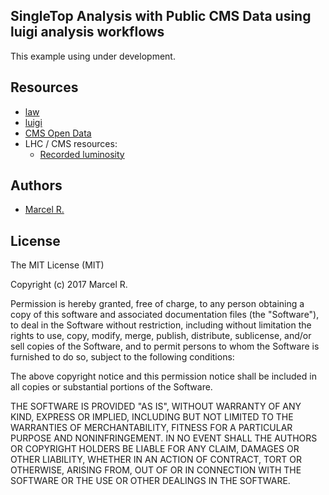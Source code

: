 SingleTop Analysis with Public CMS Data using luigi analysis workflows
-

This example using under development.


## Resources

- [law](https://github.com/riga/law)
- [luigi](http://luigi.readthedocs.io/en/stable)
- [CMS Open Data](http://opendata.cern.ch/research/CMS)
- LHC / CMS resources:
  - [Recorded luminosity](https://twiki.cern.ch/twiki/bin/view/CMSPublic/DataQuality#2011_Proton_Proton_Collisions)


## Authors

- [Marcel R.](https://github.com/riga)


## License

The MIT License (MIT)

Copyright (c) 2017 Marcel R.

Permission is hereby granted, free of charge, to any person obtaining a copy
of this software and associated documentation files (the "Software"), to deal
in the Software without restriction, including without limitation the rights
to use, copy, modify, merge, publish, distribute, sublicense, and/or sell
copies of the Software, and to permit persons to whom the Software is
furnished to do so, subject to the following conditions:

The above copyright notice and this permission notice shall be included in all
copies or substantial portions of the Software.

THE SOFTWARE IS PROVIDED "AS IS", WITHOUT WARRANTY OF ANY KIND, EXPRESS OR
IMPLIED, INCLUDING BUT NOT LIMITED TO THE WARRANTIES OF MERCHANTABILITY,
FITNESS FOR A PARTICULAR PURPOSE AND NONINFRINGEMENT. IN NO EVENT SHALL THE
AUTHORS OR COPYRIGHT HOLDERS BE LIABLE FOR ANY CLAIM, DAMAGES OR OTHER
LIABILITY, WHETHER IN AN ACTION OF CONTRACT, TORT OR OTHERWISE, ARISING FROM,
OUT OF OR IN CONNECTION WITH THE SOFTWARE OR THE USE OR OTHER DEALINGS IN THE
SOFTWARE.
